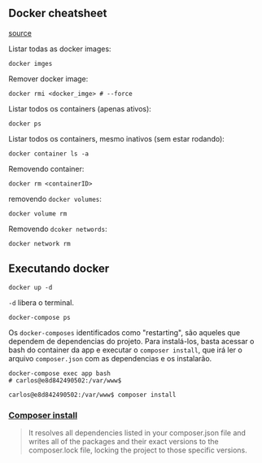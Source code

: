 ## Docker cheatsheet

[source](https://linuxize.com/post/how-to-remove-docker-images-containers-volumes-and-networks/)

Listar todas as docker images:

```commandline
docker imges
```

Remover docker image:

```commandline
docker rmi <docker_imge> # --force
```

Listar todos os containers (apenas ativos):

```commandline
docker ps
```
Listar todos os containers, mesmo inativos (sem estar rodando):

```commandline
docker container ls -a
```

Removendo container:

```commandline
docker rm <containerID>
```

removendo `docker volumes`:

```commandline
docker volume rm
```

Removendo `dcoker networds`:

```commandline
docker network rm 
```

## Executando docker

```shell
docker up -d
```
`-d` libera o terminal.

```shell
docker-compose ps
```

Os `docker-composes` identificados como "restarting", são aqueles que dependem de dependencias do projeto. Para instalá-los, basta acessar o bash do container da app e executar o `composer install`, que irá ler o arquivo `composer.json` com as dependencias e os instalarão.

```shell
docker-compose exec app bash
# carlos@e8d842490502:/var/www$

carlos@e8d842490502:/var/www$ composer install
```


### [Composer install](https://getcomposer.org/doc/01-basic-usage.md#installing-dependencies) 

> It resolves all dependencies listed in your composer.json file and writes all of the packages and their exact versions to the composer.lock file, locking the project to those specific versions.